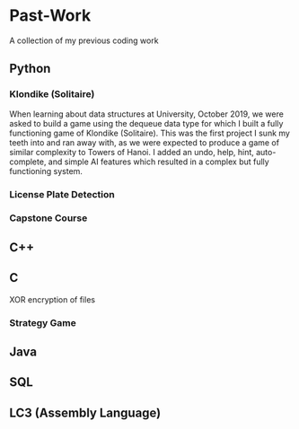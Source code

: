 # Past-Work
A collection of my previous coding work

## Python

### Klondike (Solitaire)
When learning about data structures at University, October 2019, we were asked to build a game using the dequeue data type for which I built a fully functioning game of Klondike (Solitaire). This was the first project I sunk my teeth into and ran away with, as we were expected to produce a game of similar complexity to Towers of Hanoi. I added an undo, help, hint, auto-complete, and simple AI features which resulted in a complex but fully functioning system.

### License Plate Detection

### Capstone Course

## C++

## C
XOR encryption of files

### Strategy Game

## Java

## SQL

## LC3 (Assembly Language)

